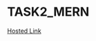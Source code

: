 # TASK2_MERN

<!DOCTYPE html>
<html lang="en">
<head>
    <meta charset="UTF-8">
    <meta name="viewport" content="width=device-width, initial-scale=1.0">
    
</head>
<body>
    <main>
        <a href="https://devaksai.github.io/TASK2_MERN/">Hosted Link</a>
    </main>
</body>
</html>

